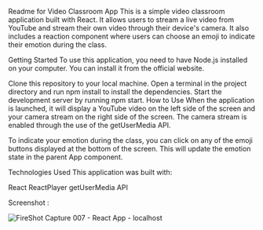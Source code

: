 Readme for Video Classroom App
This is a simple video classroom application built with React. It allows users to stream a live video from YouTube and stream their own video through their device's camera. It also includes a reaction component where users can choose an emoji to indicate their emotion during the class.

Getting Started
To use this application, you need to have Node.js installed on your computer. You can install it from the official website.

Clone this repository to your local machine.
Open a terminal in the project directory and run npm install to install the dependencies.
Start the development server by running npm start.
How to Use
When the application is launched, it will display a YouTube video on the left side of the screen and your camera stream on the right side of the screen. The camera stream is enabled through the use of the getUserMedia API.

To indicate your emotion during the class, you can click on any of the emoji buttons displayed at the bottom of the screen. This will update the emotion state in the parent App component.

Technologies Used
This application was built with:

React
ReactPlayer
getUserMedia API

Screenshot :

![FireShot Capture 007 - React App - localhost](https://user-images.githubusercontent.com/98736611/235356310-8e2ad347-55b0-4f91-bbe8-725162b7b365.png)
